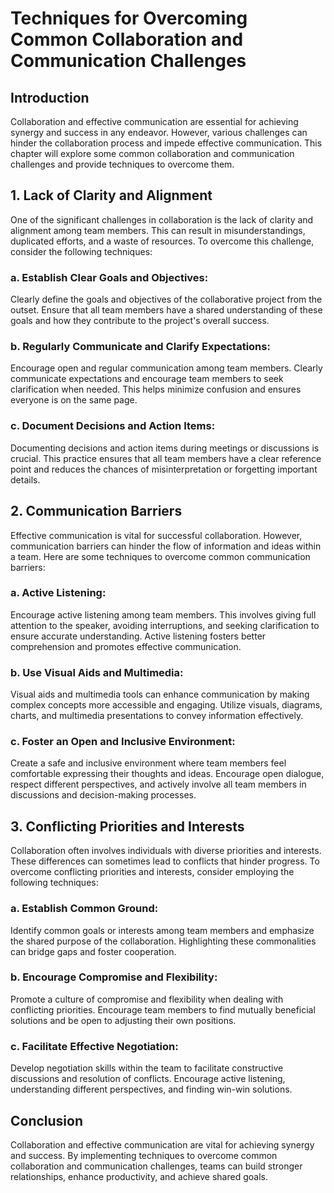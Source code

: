 Techniques for Overcoming Common Collaboration and Communication Challenges
====================================================================================

Introduction
------------

Collaboration and effective communication are essential for achieving synergy and success in any endeavor. However, various challenges can hinder the collaboration process and impede effective communication. This chapter will explore some common collaboration and communication challenges and provide techniques to overcome them.

1\. Lack of Clarity and Alignment
--------------------------------

One of the significant challenges in collaboration is the lack of clarity and alignment among team members. This can result in misunderstandings, duplicated efforts, and a waste of resources. To overcome this challenge, consider the following techniques:

### a. Establish Clear Goals and Objectives:

Clearly define the goals and objectives of the collaborative project from the outset. Ensure that all team members have a shared understanding of these goals and how they contribute to the project's overall success.

### b. Regularly Communicate and Clarify Expectations:

Encourage open and regular communication among team members. Clearly communicate expectations and encourage team members to seek clarification when needed. This helps minimize confusion and ensures everyone is on the same page.

### c. Document Decisions and Action Items:

Documenting decisions and action items during meetings or discussions is crucial. This practice ensures that all team members have a clear reference point and reduces the chances of misinterpretation or forgetting important details.

2\. Communication Barriers
-------------------------

Effective communication is vital for successful collaboration. However, communication barriers can hinder the flow of information and ideas within a team. Here are some techniques to overcome common communication barriers:

### a. Active Listening:

Encourage active listening among team members. This involves giving full attention to the speaker, avoiding interruptions, and seeking clarification to ensure accurate understanding. Active listening fosters better comprehension and promotes effective communication.

### b. Use Visual Aids and Multimedia:

Visual aids and multimedia tools can enhance communication by making complex concepts more accessible and engaging. Utilize visuals, diagrams, charts, and multimedia presentations to convey information effectively.

### c. Foster an Open and Inclusive Environment:

Create a safe and inclusive environment where team members feel comfortable expressing their thoughts and ideas. Encourage open dialogue, respect different perspectives, and actively involve all team members in discussions and decision-making processes.

3\. Conflicting Priorities and Interests
---------------------------------------

Collaboration often involves individuals with diverse priorities and interests. These differences can sometimes lead to conflicts that hinder progress. To overcome conflicting priorities and interests, consider employing the following techniques:

### a. Establish Common Ground:

Identify common goals or interests among team members and emphasize the shared purpose of the collaboration. Highlighting these commonalities can bridge gaps and foster cooperation.

### b. Encourage Compromise and Flexibility:

Promote a culture of compromise and flexibility when dealing with conflicting priorities. Encourage team members to find mutually beneficial solutions and be open to adjusting their own positions.

### c. Facilitate Effective Negotiation:

Develop negotiation skills within the team to facilitate constructive discussions and resolution of conflicts. Encourage active listening, understanding different perspectives, and finding win-win solutions.

Conclusion
----------

Collaboration and effective communication are vital for achieving synergy and success. By implementing techniques to overcome common collaboration and communication challenges, teams can build stronger relationships, enhance productivity, and achieve shared goals.
